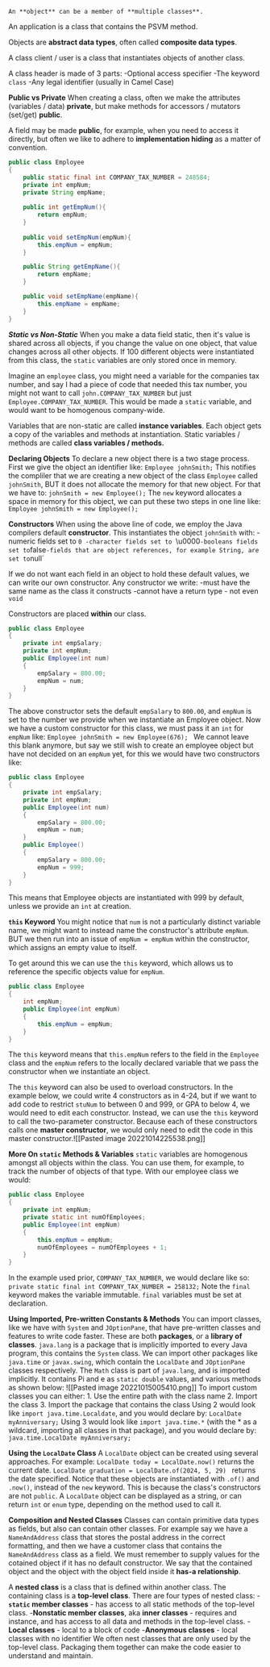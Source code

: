 	An **object** can be a member of **multiple classes**.

An application is a class that contains the PSVM method.

Objects are **abstract data types**, often called **composite data types**.

A class client / user is a class that instantiates objects of another class.

A class header is made of 3 parts:
	-Optional access specifier
	-The keyword `class`
	-Any legal identifier (usually in Camel Case)

**Public vs Private**
When creating a class, often we make the attributes (variables / data) **private**, but make methods for accessors / mutators (set/get) **public**.

A field may be made **public**, for example, when you need to access it directly, but often we like to adhere to **implementation hiding** as a matter of convention.

```java
public class Employee
{
	public static final int COMPANY_TAX_NUMBER = 248584;
	private int empNum;
	private String empName;
	
	public int getEmpNum(){
		return empNum;
	}
	
	public void setEmpNum(empNum){
		this.empNum = empNum;
	}

	public String getEmpName(){
		return empName;
	}

	public void setEmpName(empName){
		this.empName = empName;
	}
}
```

***Static vs Non-Static***
When you make a data field static, then it's value is shared across all objects, if you change the value on one object, that value changes across all other objects. If 100 different objects were instantiated from this class, the `static` variables are only stored once in memory.

Imagine an `employee` class, you might need a variable for the companies tax number, and say I had a piece of code that needed this tax number, you might not want to call  `john.COMPANY_TAX_NUMBER` but just `Employee.COMPANY_TAX_NUMBER`. This would be made a `static` variable, and would want to be homogenous company-wide. 

Variables that are non-static are called **instance variables**. Each object gets a copy of the variables and methods at instantiation. Static variables / methods are called **class variables / methods.**

**Declaring Objects**
To declare a new object there is a two stage process. First we give the object an identifier like: 
`Employee johnSmith;`
This notifies the compliler that we are creating a new object of the class `Employee` called `johnSmith`, BUT it does not allocate the memory for that new object. For that we have to:
`johnSmith = new Employee();`
The `new` keyword allocates a space in memory for this object, we can put these two steps in one line like:
`Employee johnSmith = new Employee();`

**Constructors**
When using the above line of code, we employ the Java compilers default **constructor**. This instantiates the object `johnSmith` with:
	-numeric fields set to `0
	-character fields set to `\\u0000`
	-booleans fields set to `false`
	-fields that are object references, for example String, are set to `null`
	
If we do not want each field in an object to hold these default values, we can write our own constructor. Any constructor we write:
	-must have the same name as the class it constructs
	-cannot have a return type - not even `void`
	
Constructors are placed **within** our class.

```java
public class Employee
{
	private int empSalary;
	private int empNum;
	public Employee(int num)
	{
		empSalary = 800.00;
		empNum = num;
	}
}
```
The above constructor sets the default `empSalary` to `800.00`, and `empNum` is set to the number we provide when we instantiate an Employee object. Now we have a custom constructor for this class, we must pass it an `int` for `empNum` like: 
`Employee johnSmith = new Employee(676);
`
We cannot leave this blank anymore, but say we still wish to create an employee object but have not decided on an `empNum` yet, for this we would have two constructors like:
```java
public class Employee
{
	private int empSalary;
	private int empNum;
	public Employee(int num)
	{
		empSalary = 800.00;
		empNum = num;
	}
	public Employee()
	{
		empSalary = 800.00;
		empNum = 999;
	}
}
```

This means that Employee objects are instantiated with 999 by default, unless we provide an `int` at creation. 

**`this` Keyword**
You might notice that `num` is not a particularly distinct variable name, we might want to instead name the constructor's attribute `empNum`. BUT we then run into an issue of `empNum = empNum` within the constructor, which assigns an empty value to itself. 

To get around this we can use the `this` keyword, which allows us to reference the specific objects value for `empNum`.
```java
public class Employee
{
	int empNum;
	public Employee(int empNum)
	{
		this.empNum = empNum;
	}
}
```

The `this` keyword means that `this.empNum` refers to the field in the `Employee` class and the `empNum` refers to the locally declared variable that we pass the constructor when we instantiate an object.

The `this` keyword can also be used to overload constructors. In the example below, we could write 4 constructors as in 4-24, but if we want to add code to restrict `stuNum` to between 0 and 999, or GPA to below 4, we would need to edit each constructor. Instead, we can use the `this` keyword to call the two-parameter constructor. Because each of these constructors calls one **master constructor**, we would only need to edit the code in this master constructor.![[Pasted image 20221014225538.png]]

**More On `static` Methods & Variables**
`static` variables are homogenous amongst all objects within the class. You can use them, for example, to track the number of objects of that type. With our employee class we would:
```java
public class Employee
{
	private int empNum;
	private static int numOfEmployees;
	public Employee(int empNum)
	{
		this.empNum = empNum;
		numOfEmployees = numOfEmployees + 1;
	}
}
```

In the example used prior, `COMPANY_TAX_NUMBER`, we would declare like so:
`private static final int COMPANY_TAX_NUMBER = 258132;`
Note the `final` keyword makes the variable immutable. `final` variables must be set at declaration.

**Using Imported, Pre-written Constants & Methods**
You can import classes, like we have with `System` and `JOptionPane`, that have pre-written classes and features to write code faster. These are both **packages**, or a **library of classes**. `java.lang` is a package that is implicitly imported to every Java program, this contains the `System` class. We can import other packages like `java.time` or `javax.swing`, which contain the `LocalDate` and `JOptionPane` classes respectively.
The `Math` class is part of `java.lang`, and is imported implicitly. It contains Pi and e as `static double` values, and various methods as shown below:
![[Pasted image 20221015005410.png]]
To import custom classes you can either:
	1. Use the entire path with the class name
	2. Import the class
	3. Import the package that contains the class
Using 2 would look like `import java.time.Localdate`, and you would declare by:
`LocalDate myAnniversary;`
Using 3 would look like `import java.time.*` (with the * as a wildcard, importing all classes in that package), and you would declare by:
`java.time.LocalDate myAnniversary;` 

**Using the `LocalDate` Class**
A `LocalDate` object can be created using several approaches. For example:
	`LocalDate today = LocalDate.now()` returns the current date.
	`LocalDate graduation = LocalDate.of(2024, 5, 29) ` returns the date specified.
Notice that these objects are instantiated with `.of()` and `.now()`, instead of the `new` keyword. This is because the class's constructors are not `public`.
A `LocalDate` object can be displayed as a string, or can return `int` or `enum` type, depending on the method used to call it.

**Composition and Nested Classes**
Classes can contain primitive data types as fields, but also can contain other classes. For example say we have a `NameAndAddress` class that stores the postal address in the correct formatting, and then we have a customer class that contains the `NameAndAddress` class as a field. We must remember to supply values for the cotained object if it has no default constructor. We say that the contained object and the object with the object field inside it **has-a relationship**.

A **nested class** is a class that is defined within another class. The containing class is a **top-level class**. There are four types of nested class:
	-**`static` member classes** - has access to all static methods of the top-level class.
	-**Nonstatic member classes**, aka **inner classes** - requires and instance, and has access to all data and methods in the top-level class.
	-**Local classes** - local to a block of code
	-**Anonymous classes** - local classes with no identifier
We often nest classes that are only used by the top-level class. Packaging them together can make the code easier to understand and maintain.
